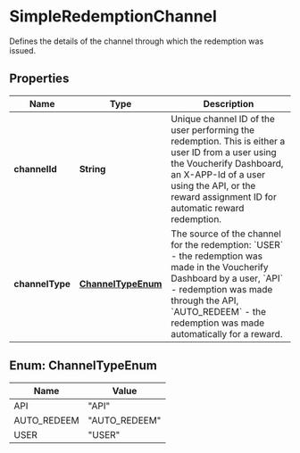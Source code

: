 

# SimpleRedemptionChannel

Defines the details of the channel through which the redemption was issued.

## Properties

| Name | Type | Description |
|------------ | ------------- | ------------- |
|**channelId** | **String** | Unique channel ID of the user performing the redemption. This is either a user ID from a user using the Voucherify Dashboard, an X-APP-Id of a user using the API, or the reward assignment ID for automatic reward redemption. |
|**channelType** | [**ChannelTypeEnum**](#ChannelTypeEnum) | The source of the channel for the redemption: &#x60;USER&#x60; - the redemption was made in the Voucherify Dashboard by a user,  &#x60;API&#x60; - redemption was made through the API, &#x60;AUTO_REDEEM&#x60; - the redemption was made automatically for a reward. |



## Enum: ChannelTypeEnum

| Name | Value |
|---- | -----|
| API | &quot;API&quot; |
| AUTO_REDEEM | &quot;AUTO_REDEEM&quot; |
| USER | &quot;USER&quot; |



